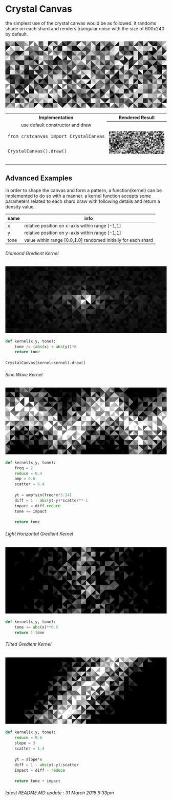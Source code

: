 # Crystal Canvas
the simplest use of the crystal canvas would be as followed. it randoms shade on each shard and renders triangular noise with the size of 600x240 by default.

![](./mdsource/example_0.png)
<table>
    <tr>
        <th width="35%">Implementation</th>
        <th width="65%">Rendered Result</th>
    </tr>
    <tr>
        <td rowspan="1" align="center"> use default constructor and draw </td>
        <th rowspan="100">
            <img src="https://github.com/maxoja/crystal-canvas/blob/readme-and-examples/mdsource/example_0.png">
        </th>
    </tr>
    <tr>
        <td><div class="highlight highlight-source-python"><pre>
from crstcanvas import CrystalCanvas
        </pre></div><div class="highlight highlight-source-python"><pre>
CrystalCanvas().draw()
        </pre></div></td>
    </tr>
</table>

## Advanced Examples
in order to shape the canvas and form a pattern, a function(kernel) can be implemented to do so with a manner.
a kernel function accepts some parameters related to each shard draw with following details and return a density value.

|name    |info        |
|--------|------------|
|x       |relative position on x-axis within range [-1,1]|
|y       |relative position on y-axis within range [-1,1] |
|tone    |value within range [0.0,1.0] randomed initially for each shard|

###### Diamond Gredient Kernel
![](./mdsource/example_1.png)
```python
def kernel(x,y, tone):
    tone /= (abs(x) + abs(y))*8
    return tone
    
CrystalCanvas(kernel=kernel).draw()
```

###### Sine Wave Kernel
![](./mdsource/example_2.png)
```python
def kernel(x,y, tone):
    freq = 2
    reduce = 0.4
    amp = 0.6
    scatter = 0.4

    yt = amp*sin(freq*x*3.14)
    diff = 1 - abs(yt-y)*scatter**-1
    impact = diff-reduce
    tone += impact

    return tone
```

###### Light Horizontal Gredient Kernel
![](./mdsource/example_3.png)
```python
def kernel(x,y, tone):
    tone += abs(x)**0.5
    return 1-tone
```


###### Tilted Gredient Kernel
![](./mdsource/example_4.png)
```python
def kernel(x,y, tone):
    reduce = 0.6
    slope = 3
    scatter = 1.4

    yt = slope*x
    diff = 1 - abs(yt-y)/scatter
    impact = diff - reduce

    return tone + impact
```

###### latest README.MD update : 31 March 2018 9:33pm
